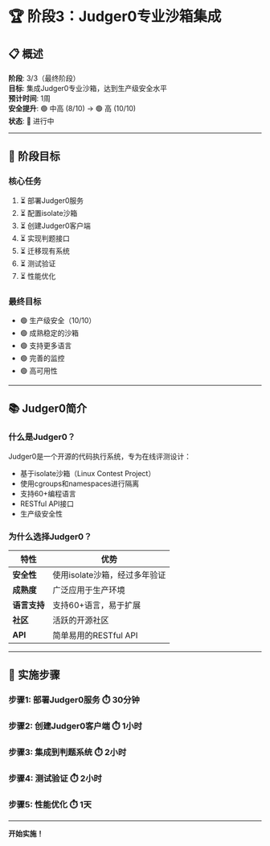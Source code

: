 # 🏆 阶段3：Judger0专业沙箱集成

## 📋 概述

**阶段**: 3/3（最终阶段）  
**目标**: 集成Judger0专业沙箱，达到生产级安全水平  
**预计时间**: 1周  
**安全提升**: 🟢 中高 (8/10) → 🟢 高 (10/10)  
**状态**: 🔄 进行中

---

## 🎯 阶段目标

### 核心任务
1. ⏳ 部署Judger0服务
2. ⏳ 配置isolate沙箱
3. ⏳ 创建Judger0客户端
4. ⏳ 实现判题接口
5. ⏳ 迁移现有系统
6. ⏳ 测试验证
7. ⏳ 性能优化

### 最终目标
- 🟢 生产级安全（10/10）
- 🟢 成熟稳定的沙箱
- 🟢 支持更多语言
- 🟢 完善的监控
- 🟢 高可用性

---

## 📚 Judger0简介

### 什么是Judger0？

Judger0是一个开源的代码执行系统，专为在线评测设计：
- 基于isolate沙箱（Linux Contest Project）
- 使用cgroups和namespaces进行隔离
- 支持60+编程语言
- RESTful API接口
- 生产级安全性

### 为什么选择Judger0？

| 特性 | 优势 |
|-----|------|
| **安全性** | 使用isolate沙箱，经过多年验证 |
| **成熟度** | 广泛应用于生产环境 |
| **语言支持** | 支持60+语言，易于扩展 |
| **社区** | 活跃的开源社区 |
| **API** | 简单易用的RESTful API |

---

## 🚀 实施步骤

### 步骤1: 部署Judger0服务 ⏱️ 30分钟

### 步骤2: 创建Judger0客户端 ⏱️ 1小时

### 步骤3: 集成到判题系统 ⏱️ 2小时

### 步骤4: 测试验证 ⏱️ 2小时

### 步骤5: 性能优化 ⏱️ 1天

---

**开始实施！**

